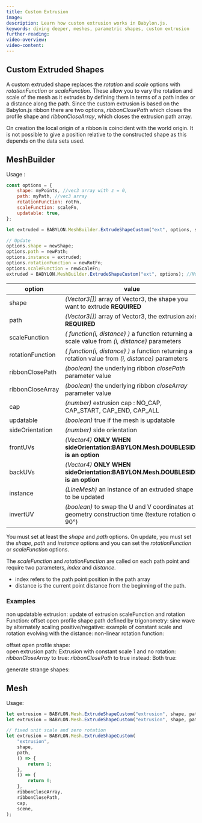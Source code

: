 ```yaml
---
title: Custom Extrusion
image:
description: Learn how custom extrusion works in Babylon.js.
keywords: diving deeper, meshes, parametric shapes, custom extrusion
further-reading:
video-overview:
video-content:
---
```


## Custom Extruded Shapes

A custom extruded shape replaces the _rotation_ and _scale_ options with _rotationFunction_ or _scaleFunction_. These allow you to vary the rotation and scale of the mesh as it extrudes by defining them in terms of a path index or a distance along the path. Since the custom extrusion is based on the Babylon.js ribbon there are two options, _ribbonClosePath_ which closes the profile shape and _ribbonCloseArray_, which closes the extrusion path array.

On creation the local origin of a ribbon is coincident with the world origin. It is not possible to give a position relative to the constructed shape as this depends on the data sets used.

## MeshBuilder

Usage :

```javascript
const options = {
    shape: myPoints, //vec3 array with z = 0,
    path: myPath, //vec3 array
    rotationFunction: rotFn,
    scaleFunction: scaleFn,
    updatable: true,
};

let extruded = BABYLON.MeshBuilder.ExtrudeShapeCustom("ext", options, scene); //scene is optional and defaults to the current scene

// Update
options.shape = newShape;
options.path = newPath;
options.instance = extruded;
options.rotationFunction = newRotFn;
options.scaleFunction = newScaleFn;
extruded = BABYLON.MeshBuilder.ExtrudeShapeCustom("ext", options); //No scene parameter when using instance
```

| option           | value                                                                                               | default value     |
| ---------------- | --------------------------------------------------------------------------------------------------- | ----------------- |
| shape            | _(Vector3[])_ array of Vector3, the shape you want to extrude **REQUIRED**                          |
| path             | _(Vector3[])_ array of Vector3, the extrusion axis **REQUIRED**                                     |
| scaleFunction    | _( function(i, distance) )_ a function returning a scale value from _(i, distance)_ parameters      | {return 1;}       |
| rotationFunction | _( function(i, distance) )_ a function returning a rotation value from _(i, distance)_ parameters   | {return 0;}       |
| ribbonClosePath  | _(boolean)_ the underlying ribbon _closePath_ parameter value                                       | false             |
| ribbonCloseArray | _(boolean)_ the underlying ribbon _closeArray_ parameter value                                      | false             |
| cap              | _(number)_ extrusion cap : NO_CAP, CAP_START, CAP_END, CAP_ALL                                      | NO_CAP            |
| updatable        | _(boolean)_ true if the mesh is updatable                                                           | false             |
| sideOrientation  | _(number)_ side orientation                                                                         | DEFAULTSIDE       |
| frontUVs         | _(Vector4)_ **ONLY WHEN sideOrientation:BABYLON.Mesh.DOUBLESIDE is an option**                      | Vector4(0,0, 1,1) |
| backUVs          | _(Vector4)_ **ONLY WHEN sideOrientation:BABYLON.Mesh.DOUBLESIDE is an option**                      | Vector4(0,0, 1,1) |
| instance         | _(LineMesh)_ an instance of an extruded shape to be updated                                         | null              |
| invertUV         | _(boolean)_ to swap the U and V coordinates at geometry construction time (texture rotation of 90°) | false             |

You must set at least the _shape_ and _path_ options. On update, you must set the _shape_, _path_ and _instance_ options and you can set the _rotationFunction_ or _scaleFunction_ options.

The _scaleFunction_ and _rotationFunction_ are called on each path point and require two parameters, _index_ and _distance_.

-   index refers to the path point position in the path array
-   distance is the current point distance from the beginning of the path.

### Examples

non updatable extrusion: <Playground id="#ZMKN5T#1" title="Non Updatable Extrusion" description="Simple example of non updatable extrusion."/>
update of extrusion scaleFunction and rotation Function: <Playground id="#ZMKN5T#2" title="Updatable Extrusion" description="Simple example of updatable extrusion."/>
offset open profile shape path defined by trigonometry: <Playground id="#ZMKN5T#3" title="Offset Open Profile Shape Path Defined By Trigonometry" description="Simple example of offset open profile shape path defined by trigonometry."/>
sine wave by alternately scaling positive/negative: <Playground id="#ZMKN5T#4" title="Sine Wave By Alternately Scaling Positive/Negative" description="Simple example of sine wave by alternately scaling positive/negative."/>
example of constant scale and rotation evolving with the distance: <Playground id="#ZMKN5T#5" title="Example Of Constant Scale And Rotation Evolving With The Distance" description="Simple example of example of constant scale and rotation evolving with the distance."/>
non-linear rotation function: <Playground id="#ZMKN5T#6" title="Non-Linear Rotation Function" description="Simple example of non-linear rotation function."/>

offset open profile shape: <Playground id="#RF9W9#20" title="Offset Open Profile Shape" description="Simple example of offset open profile shape."/>  
open extrusion path: <Playground id="#RF9W9#21" title="Open Extrusion path" description="Simple example of open extrusion path."/>
Extrusion with constant scale 1 and no rotation: <Playground id="#RF9W9#43" title="Extrusion With Constant Scale" description="Simple example of extrusion with constant scale 1 and no rotation."/>
_ribbonCloseArray_ to true: <Playground id="#RF9W9#44" title="Custom Extrusion With ribbonCloseArray" description="Simple example of custom extrusion with ribbonCloseArray set to true."/>
_ribbonClosePath_ to true instead: <Playground id="#RF9W9#45" title="Custom Extrusion With ribbonClosePath" description="Simple example of custom extrusion with ribbonClosePath set to true."/>
Both true: <Playground id="#RF9W9#46" title="Custom Extrusion With ribbonClosePath and ribbonCloseArray" description="Simple example of custom extrusion with ribbonClosePath and ribbonCloseArray set to true."/>

generate strange shapes: <Playground id="#RF9W9#47" title="Strange Shapes With Custom Extrusion" description="Simple example of generating some strange shapes with custom extrusion."/>

## Mesh

Usage:

```javascript
let extrusion = BABYLON.Mesh.ExtrudeShapeCustom("extrusion", shape, path, scaleFunction, rotateFunction, ribbonCloseArray, ribbonClosePath, cap, scene);
let extrusion = BABYLON.Mesh.ExtrudeShapeCustom("extrusion", shape, path, scaleFunction, rotateFunction, ribbonCloseArray, ribbonClosePath, cap, scene, updatable, sideOrientation, instance); //optional parameters after scene

// fixed unit scale and zero rotation
let extrusion = BABYLON.Mesh.ExtrudeShapeCustom(
    "extrusion",
    shape,
    path,
    () => {
        return 1;
    },
    () => {
        return 0;
    },
    ribbonCloseArray,
    ribbonClosePath,
    cap,
    scene,
);
```
